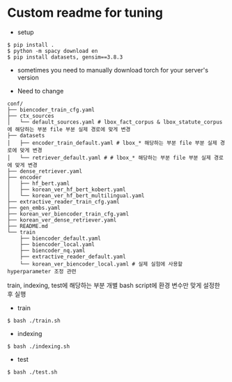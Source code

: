 # Custom readme for tuning

* setup
```
$ pip install .
$ python -m spacy download en
$ pip install datasets, gensim==3.8.3
```

* sometimes you need to manually download torch for your server's version


* Need to change 
```
conf/
├── biencoder_train_cfg.yaml
├── ctx_sources
│   └── default_sources.yaml # lbox_fact_corpus & lbox_statute_corpus에 해당하는 부분 file 부분 실제 경로에 맞게 변경
├── datasets
│   ├── encoder_train_default.yaml # lbox_* 해당하는 부분 file 부분 실제 경로에 맞게 변경
│   └── retriever_default.yaml # # lbox_* 해당하는 부분 file 부분 실제 경로에 맞게 변경
├── dense_retriever.yaml
├── encoder
│   ├── hf_bert.yaml
│   ├── korean_ver_hf_bert_kobert.yaml
│   └── korean_ver_hf_bert_multilingual.yaml
├── extractive_reader_train_cfg.yaml
├── gen_embs.yaml
├── korean_ver_biencoder_train_cfg.yaml
├── korean_ver_dense_retriever.yaml
├── README.md
└── train
    ├── biencoder_default.yaml
    ├── biencoder_local.yaml
    ├── biencoder_nq.yaml
    ├── extractive_reader_default.yaml
    └── korean_ver_biencoder_local.yaml # 실제 실험에 사용할 hyperparameter 조정 관련 
```

train, indexing, test에 해당하는 부분 개별 bash script에 환경 변수만 맞게 설정한 후 실행 

* train

``` $ bash ./train.sh ```

* indexing

``` $ bash ./indexing.sh ```

* test

``` $ bash ./test.sh ```
